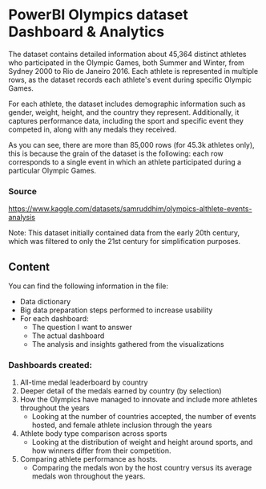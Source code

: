 # PowerBI Olympics dataset Dashboard & Analytics
The dataset contains detailed information about 45,364 distinct athletes who participated in the Olympic Games, both Summer and Winter, from Sydney 2000 to Rio de Janeiro 2016. Each athlete is represented in multiple rows, as the dataset records each athlete's event during specific Olympic Games.

For each athlete, the dataset includes demographic information such as gender, weight, height, and the country they represent. Additionally, it captures performance data, including the sport and specific event they competed in, along with any medals they received.

As you can see, there are more than 85,000 rows (for 45.3k athletes only), this is because the grain of the dataset is the following: each row corresponds to a single event in which an athlete participated during a particular Olympic Games.

### Source
https://www.kaggle.com/datasets/samruddhim/olympics-althlete-events-analysis

Note: This dataset initially contained data from the early 20th century, which was filtered to only the 21st century for simplification purposes.

## Content
You can find the following information in the file:
- Data dictionary
- Big data preparation steps performed to increase usability
- For each dashboard:
    - The question I want to answer
    - The actual dashboard
    - The analysis and insights gathered from the visualizations

### Dashboards created:
1. All-time medal leaderboard by country
2. Deeper detail of the medals earned by country (by selection)
3. How the Olympics have managed to innovate and include more athletes throughout the years
      - Looking at the number of countries accepted, the number of events hosted, and female athlete inclusion through the years
4. Athlete body type comparison across sports
      - Looking at the distribution of weight and height around sports, and how winners differ from their competition.
5. Comparing athlete performance as hosts.
      - Comparing the medals won by the host country versus its average medals won throughout the years.
